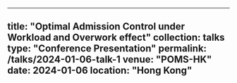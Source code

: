 
---
title: "Optimal Admission Control under Workload and Overwork effect"
collection: talks
type: "Conference Presentation"
permalink: /talks/2024-01-06-talk-1
venue: "POMS-HK"
date: 2024-01-06
location: "Hong Kong"
---
